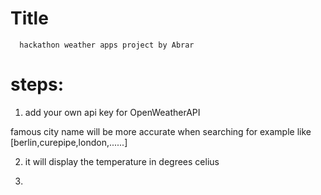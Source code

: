 # Title

      hackathon weather apps project by Abrar
# steps:
1. add your own api key for OpenWeatherAPI

famous city name will be more accurate when searching for example like [berlin,curepipe,london,......]


2. it will display the temperature in degrees celius

3.


